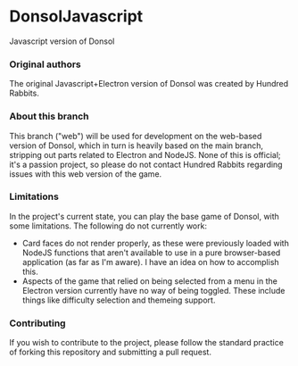 # DonsolJavascript
Javascript version of Donsol

### Original authors
The original Javascript+Electron version of Donsol was created by Hundred Rabbits.

### About this branch
This branch ("web") will be used for development on the web-based version of Donsol, which in turn is heavily based on the main branch, stripping out parts related to Electron and NodeJS.
None of this is official; it's a passion project, so please do not contact Hundred Rabbits regarding issues with this web version of the game.

### Limitations
In the project's current state, you can play the base game of Donsol, with some limitations.
The following do not currently work:
* Card faces do not render properly, as these were previously loaded with NodeJS functions that aren't available to use in a pure browser-based application (as far as I'm aware). I have an idea on how to accomplish this.
* Aspects of the game that relied on being selected from a menu in the Electron version currently have no way of being toggled. These include things like difficulty selection and themeing support.

### Contributing
If you wish to contribute to the project, please follow the standard practice of forking this repository and submitting a pull request.
